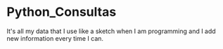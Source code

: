 # Python_Consultas
 It's all my data that I use like a sketch when I am programming and I add new information every time I can.
